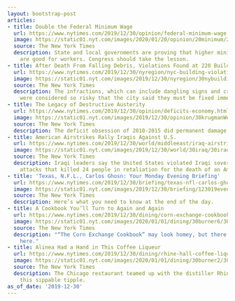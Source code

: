 ```yaml
---
layout: bootstrap-post
articles:
- title: Double the Federal Minimum Wage
  url: https://www.nytimes.com/2019/12/30/opinion/federal-minimum-wage.html
  image: https://static01.nyt.com/images/2020/01/20/opinion/20minimum/20minimum-facebookJumbo.jpg
  source: The New York Times
  description: State and local governments are proving that higher minimum-wage standards
    are good for workers. Congress should take the lesson.
- title: After Death From Falling Debris, Violations Found at 220 Buildings
  url: https://www.nytimes.com/2019/12/30/nyregion/nyc-building-violations.html
  image: https://static01.nyt.com/images/2019/12/30/nyregion/30nybuildings/30nybuildings-facebookJumbo.jpg
  source: The New York Times
  description: The infractions, which can include dangling signs and cracks in walls,
    were considered so risky that the city said they must be fixed immediately.
- title: The Legacy of Destructive Austerity
  url: https://www.nytimes.com/2019/12/30/opinion/deficits-economy.html
  image: https://static01.nyt.com/images/2019/12/30/opinion/30krugmanWeb/30krugmanWeb-facebookJumbo.jpg
  source: The New York Times
  description: The deficit obsession of 2010-2015 did permanent damage.
- title: American Airstrikes Rally Iraqis Against U.S.
  url: https://www.nytimes.com/2019/12/30/world/middleeast/iraq-airstrikes-us-iran-militias.html
  image: https://static01.nyt.com/images/2019/12/30/world/30iraq/30iraq-facebookJumbo.jpg
  source: The New York Times
  description: Iraqi leaders say the United States violated Iraqi sovereignty with
    attacks that killed 24 people in retaliation for the death of an American contractor.
- title: 'Texas, N.F.L., Carlos Ghosn: Your Monday Evening Briefing'
  url: https://www.nytimes.com/2019/12/30/briefing/texas-nfl-carlos-ghosn.html
  image: https://static01.nyt.com/images/2019/12/30/briefing/123019evening-briefing-promo/123019evening-briefing-promo-facebookJumbo.jpg
  source: The New York Times
  description: Here’s what you need to know at the end of the day.
- title: A Cookbook You’ll Turn to Again and Again
  url: https://www.nytimes.com/2019/12/30/dining/corn-exchange-cookbook.html
  image: https://static01.nyt.com/images/2020/01/01/dining/30burner6/30burner6-facebookJumbo.jpg
  source: The New York Times
  description: "“The Corn Exchange Cookbook” may look homey, but there are many lessons
    here."
- title: Alinea Had a Hand in This Coffee Liqueur
  url: https://www.nytimes.com/2019/12/30/dining/rhine-hall-coffee-liqueur.html
  image: https://static01.nyt.com/images/2020/01/01/dining/30burner2/30burner2-facebookJumbo.jpg
  source: The New York Times
  description: The Chicago restaurant teamed up with the distiller Rhine Hall for
    this sippable tipple.
as_of_date: '2019-12-30'
---
```


